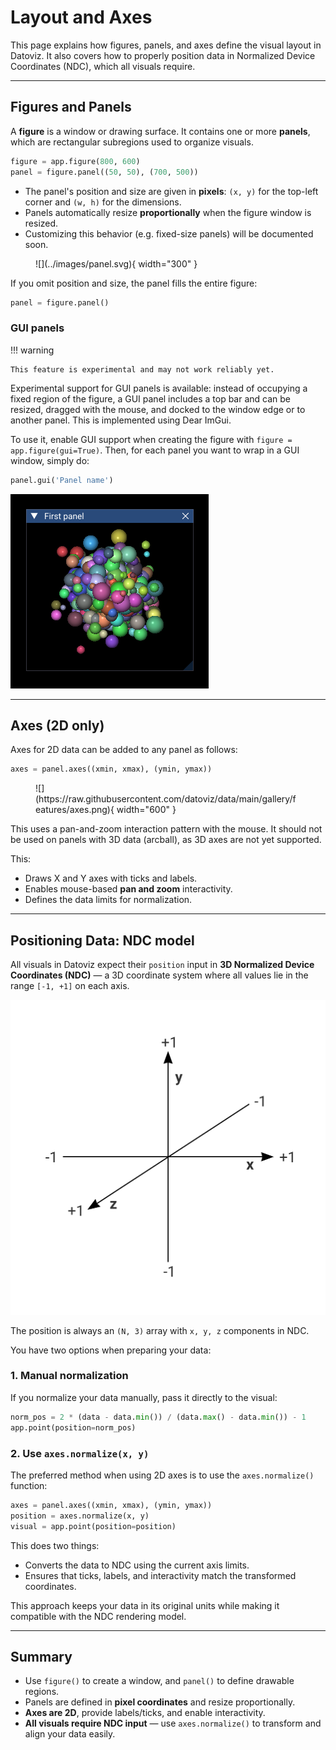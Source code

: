 # Layout and Axes

This page explains how figures, panels, and axes define the visual layout in Datoviz. It also covers how to properly position data in Normalized Device Coordinates (NDC), which all visuals require.

---

## Figures and Panels

A **figure** is a window or drawing surface. It contains one or more **panels**, which are rectangular subregions used to organize visuals.

```python
figure = app.figure(800, 600)
panel = figure.panel((50, 50), (700, 500))
```

* The panel's position and size are given in **pixels**: `(x, y)` for the top-left corner and `(w, h)` for the dimensions.
* Panels automatically resize **proportionally** when the figure window is resized.
* Customizing this behavior (e.g. fixed-size panels) will be documented soon.

<figure markdown="span">
![](../images/panel.svg){ width="300" }
</figure>

If you omit position and size, the panel fills the entire figure:

```python
panel = figure.panel()
```

### GUI panels

!!! warning

    This feature is experimental and may not work reliably yet.

Experimental support for GUI panels is available: instead of occupying a fixed region of the figure, a GUI panel includes a top bar and can be resized, dragged with the mouse, and docked to the window edge or to another panel. This is implemented using Dear ImGui.

To use it, enable GUI support when creating the figure with `figure = app.figure(gui=True)`. Then, for each panel you want to wrap in a GUI window, simply do:

```python
panel.gui('Panel name')
```

![Screenshot](https://raw.githubusercontent.com/datoviz/data/main/screenshots/guide/gui_panel.png)

---

## Axes (2D only)

Axes for 2D data can be added to any panel as follows:

```python
axes = panel.axes((xmin, xmax), (ymin, ymax))
```

<figure markdown="span">
![](https://raw.githubusercontent.com/datoviz/data/main/gallery/features/axes.png){ width="600" }
</figure>

This uses a pan-and-zoom interaction pattern with the mouse. It should not be used on panels with 3D data (arcball), as 3D axes are not yet supported.

This:

* Draws X and Y axes with ticks and labels.
* Enables mouse-based **pan and zoom** interactivity.
* Defines the data limits for normalization.

---

## Positioning Data: NDC model

All visuals in Datoviz expect their `position` input in **3D Normalized Device Coordinates (NDC)** — a 3D coordinate system where all values lie in the range `[-1, +1]` on each axis.

![](../images/cds2.svg)

The position is always an `(N, 3)` array with `x, y, z` components in NDC.

You have two options when preparing your data:

### 1. Manual normalization

If you normalize your data manually, pass it directly to the visual:

```python
norm_pos = 2 * (data - data.min()) / (data.max() - data.min()) - 1
app.point(position=norm_pos)
```

### 2. Use `axes.normalize(x, y)`

The preferred method when using 2D axes is to use the `axes.normalize()` function:

```python
axes = panel.axes((xmin, xmax), (ymin, ymax))
position = axes.normalize(x, y)
visual = app.point(position=position)
```

This does two things:

* Converts the data to NDC using the current axis limits.
* Ensures that ticks, labels, and interactivity match the transformed coordinates.

This approach keeps your data in its original units while making it compatible with the NDC rendering model.

---

## Summary

* Use `figure()` to create a window, and `panel()` to define drawable regions.
* Panels are defined in **pixel coordinates** and resize proportionally.
* **Axes are 2D**, provide labels/ticks, and enable interactivity.
* **All visuals require NDC input** — use `axes.normalize()` to transform and align your data easily.
